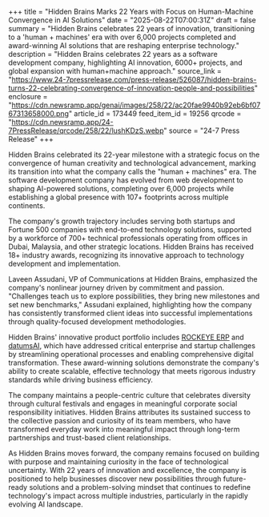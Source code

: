 +++
title = "Hidden Brains Marks 22 Years with Focus on Human-Machine Convergence in AI Solutions"
date = "2025-08-22T07:00:31Z"
draft = false
summary = "Hidden Brains celebrates 22 years of innovation, transitioning to a 'human + machines' era with over 6,000 projects completed and award-winning AI solutions that are reshaping enterprise technology."
description = "Hidden Brains celebrates 22 years as a software development company, highlighting AI innovation, 6000+ projects, and global expansion with human+machine approach."
source_link = "https://www.24-7pressrelease.com/press-release/526087/hidden-brains-turns-22-celebrating-convergence-of-innovation-people-and-possibilities"
enclosure = "https://cdn.newsramp.app/genai/images/258/22/ac20fae9940b92eb6bf0767313658000.png"
article_id = 173449
feed_item_id = 19256
qrcode = "https://cdn.newsramp.app/24-7PressRelease/qrcode/258/22/lushKDzS.webp"
source = "24-7 Press Release"
+++

<p>Hidden Brains celebrated its 22-year milestone with a strategic focus on the convergence of human creativity and technological advancement, marking its transition into what the company calls the "human + machines" era. The software development company has evolved from web development to shaping AI-powered solutions, completing over 6,000 projects while establishing a global presence with 107+ footprints across multiple continents.</p><p>The company's growth trajectory includes serving both startups and Fortune 500 companies with end-to-end technology solutions, supported by a workforce of 700+ technical professionals operating from offices in Dubai, Malaysia, and other strategic locations. Hidden Brains has received 18+ industry awards, recognizing its innovative approach to technology development and implementation.</p><p>Laveen Assudani, VP of Communications at Hidden Brains, emphasized the company's nonlinear journey driven by commitment and passion. "Challenges teach us to explore possibilities, they bring new milestones and set new benchmarks," Assudani explained, highlighting how the company has consistently transformed client ideas into successful implementations through quality-focused development methodologies.</p><p>Hidden Brains' innovative product portfolio includes <a href="https://rockeye.hiddenbrains.com" rel="nofollow" target="_blank">ROCKEYE ERP</a> and <a href="https://datumsai.hiddenbrains.com" rel="nofollow" target="_blank">datumsAI</a>, which have addressed critical enterprise and startup challenges by streamlining operational processes and enabling comprehensive digital transformation. These award-winning solutions demonstrate the company's ability to create scalable, effective technology that meets rigorous industry standards while driving business efficiency.</p><p>The company maintains a people-centric culture that celebrates diversity through cultural festivals and engages in meaningful corporate social responsibility initiatives. Hidden Brains attributes its sustained success to the collective passion and curiosity of its team members, who have transformed everyday work into meaningful impact through long-term partnerships and trust-based client relationships.</p><p>As Hidden Brains moves forward, the company remains focused on building with purpose and maintaining curiosity in the face of technological uncertainty. With 22 years of innovation and excellence, the company is positioned to help businesses discover new possibilities through future-ready solutions and a problem-solving mindset that continues to redefine technology's impact across multiple industries, particularly in the rapidly evolving AI landscape.</p>